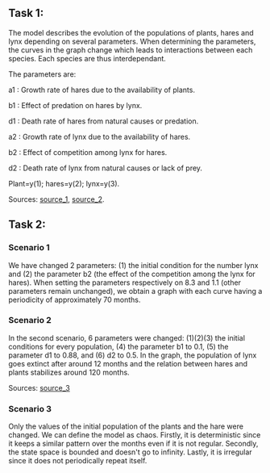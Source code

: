 ## Task 1: 

The model describes the evolution of the populations of plants, hares and lynx depending on several parameters. When determining the parameters, the curves in the graph change which leads to interactions between each species. Each species are thus interdependant. 

The parameters are: 

a1 : Growth rate of hares due to the availability of plants.

b1 : Effect of predation on hares by lynx.

d1 : Death rate of hares from natural causes or predation.

a2 : Growth rate of lynx due to the availability of hares. 

b2 : Effect of competition among lynx for hares.

d2 : Death rate of lynx from natural causes or lack of prey.

Plant=y(1); hares=y(2); lynx=y(3).

Sources: [source_1](https://www.jstor.org/stable/1940591?seq=2), [source_2](https://sysbio.mx/wp-content/uploads/2021/02/2017_Book_ModelingLife.pdf). 

## Task 2: 

### Scenario 1

We have changed 2 parameters: (1) the initial condition for the number lynx and (2) the parameter b2 (the effect of the competition among the lynx for hares). When setting the parameters respectively on 8.3 and 1.1 (other parameters remain unchanged), we obtain a graph with each curve having a periodicity of approximately 70 months.

### Scenario 2

In the second scenario, 6 parameters were changed: (1)(2)(3) the initial conditions for every population, (4) the parameter b1 to 0.1, (5) the parameter d1 to 0.88, and (6) d2 to 0.5. In the graph, the population of lynx goes extinct after around 12 months and the relation between hares and plants stabilizes around 120 months.

Sources: [source_3](https://modelinginbiology.github.io/Grass-Sheep-Wolves-interactive-simulations?loc=0)

### Scenario 3

Only the values of the initial population of the plants and the hare were changed. We can define the model as chaos. 
Firstly, it is deterministic since it keeps a similar pattern over the months even if it is not regular. 
Secondly, the state space is bounded and doesn't go to infinity. 
Lastly, it is irregular since it does not periodically repeat itself.
